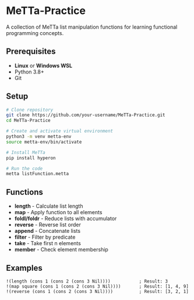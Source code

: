 # MeTTa-Practice

A collection of MeTTa list manipulation functions for learning functional programming concepts.

## Prerequisites

- **Linux** or **Windows WSL**
- Python 3.8+
- Git

## Setup

```bash
# Clone repository
git clone https://github.com/your-username/MeTTa-Practice.git
cd MeTTa-Practice

# Create and activate virtual environment
python3 -m venv metta-env
source metta-env/bin/activate

# Install MeTTa
pip install hyperon

# Run the code
metta listFunction.metta
```

## Functions

- **length** - Calculate list length
- **map** - Apply function to all elements  
- **foldl/foldr** - Reduce lists with accumulator
- **reverse** - Reverse list order
- **append** - Concatenate lists
- **filter** - Filter by predicate
- **take** - Take first n elements
- **member** - Check element membership

## Examples

```metta
!(length (cons 1 (cons 2 (cons 3 Nil))))           ; Result: 3
!(map square (cons 1 (cons 2 (cons 3 Nil))))       ; Result: [1, 4, 9]
!(reverse (cons 1 (cons 2 (cons 3 Nil))))          ; Result: [3, 2, 1]
```